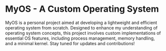 # MyOS - A Custom Operating System
MyOS is a personal project aimed at developing a lightweight and efficient operating system from scratch. Designed to enhance my understanding of operating system concepts, this project involves custom implementations of essential OS features, including process management, memory handling, and a minimal kernel. Stay tuned for updates and contributions!
